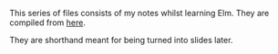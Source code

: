This series of files consists of my notes whilst learning Elm.
They are compiled from [here](https://guide.elm-lang.org/).

They are shorthand meant for being turned into slides later.
